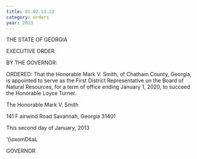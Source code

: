 ```yaml
---
title: 01.02.13.22
category: orders
year: 2013
---
```

 

THE STATE OF GEORGIA

EXECUTIVE ORDER

BY THE GOVERNOR:

ORDERED: That the Honorable Mark V. Smith, of Chatham County, Georgia,
is appointed to serve as the First District Representative on the
Board of Natural Resources, for a term of office ending January 1,
2020, to succeed the Honorable Loyce Turner.

The Honorable Mark V. Smith

141 F airwind Road
Savannah, Georgia 31401

This second day of January, 2013

‘(\oxomD¢aL

GOVERNOR

